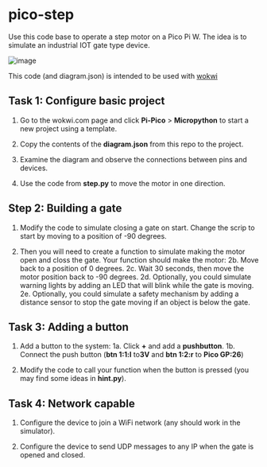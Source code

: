 # pico-step

Use this code base to operate a step motor on a Pico Pi W. The idea is to simulate an industrial IOT gate type device.

![image](https://github.com/zebra-acrobatic/pico-step/assets/158549190/a9123f53-85ba-4b44-bd78-528c4cd40d80)

This code (and diagram.json) is intended to be used with [wokwi](https://wokwi.com/)

## Task 1: Configure basic project

1. Go to the wokwi.com page and click **Pi-Pico** > **Micropython** to start a new project using a template.

2. Copy the contents of the **diagram.json** from this repo to the project.

3. Examine the diagram and observe the connections between pins and devices.

4. Use the code from **step.py** to move the motor in one direction.

## Step 2: Building a gate

1. Modify the code to simulate closing a gate on start. Change the scrip to start by moving to a position of -90 degrees.

2. Then you will need to create a function to simulate making the motor open and closs the gate. Your function should make the motor:
  2b. Move back to a position of 0 degrees.
  2c. Wait 30 seconds, then move the motor position back to -90 degrees.
  2d. Optionally, you could simulate warning lights by adding an LED that will blink while the gate is moving.
  2e. Optionally, you could simulate a safety mechanism by adding a distance sensor to stop the gate moving if an object is below the gate.

## Task 3: Adding a button

1. Add a button to the system:
  1a. Click **+** and add a **pushbutton**.
  1b. Connect the push button (**btn 1:1:l** to**3V** and  **btn 1:2:r** to **Pico GP:26**)

3. Modify the code to call your function when the button is pressed (you may find some ideas in **hint.py**).

## Task 4: Network capable

1. Configure the device to join a WiFi network (any should work in the simulator).
   
2. Configure the device to send UDP messages to any IP when the gate is opened and closed.
